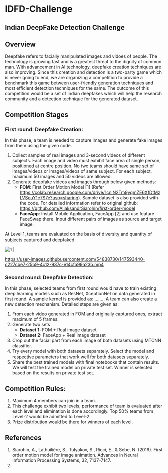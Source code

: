 # IDFD-Challenge
## Indian DeepFake Detection Challenge


## Overview
Deepfake refers to facially manipulated images and vidoes of people. The technology is growing fast and is a greatest threat to the dignity of common man. With advancement in AI technology, deepfake creation techniques are also improving. Since this creation and detection is a two-party game which is never going to end, we are organizing a competition to provide a benchmark this game between user-friendly generation techniques and most efficient detection techniques for the same. The outcome of this competition would be a set of Indian deepfakes which will help the research community and a detection technique for the generated dataset.

## Competition Stages

### First round: Deepfake Creation:
In this phase, a team is needed to capture images and generate fake images from them using the given code. 
1. Collect samples of real images and 3-second videos of different subjects. Each image and video must exhibit face area of single person, positioned at centre position. No two teams should have same set of images/videos or images/videos of same subject. For each subject, maximum 50 images and 50 videos are allowed. 
2. Generate deepfake videos and images through below given methods: 
   - **FOM**: First Order Motion Model [1] (Refer https://colab.research.google.com/drive/1cniN2Tm9yqmZE6XfDtMzLVSouY1e7S7e?usp=sharing). Sample dataset is also provided with the 
              code. For detailed information refer to original github: https://github.com/AliaksandrSiarohin/first-order-model
   - **FaceApp**: Install Mobile Application, FaceApp [2] and use feature FaceSwap there. Input different pairs of images as source and target image.

At Level 1, teams are evaluated on the basis of diversity and quantity of subjects captured and deepfaked.

![1](https://user-images.githubusercontent.com/54838730/147593500-59b9eb65-d7a4-4f1b-9ca2-c04b13632741.jpg) | 

https://user-images.githubusercontent.com/54838730/147593440-c227cbe7-25b9-4c12-937c-e14cfa99a23b.mp4


### Second round: Deepfake Detection:
In this phase, selected teams from first round would have to train existing deep learning models such as ResNet, XceptionNet on data generated in first round. A sample kernel is provided as: ........ A team can also create a new detection mechanism. Detailed steps are given as:
1. From each video generated in FOM and originally captured ones, extract maximum of 5 frames.
2. Generate two sets 
   - **Dataset 1:** FOM + Real image dataset
   - **Dataset 2:** FaceApp + Real image dataset 
3. Crop out the facial part from each image of both datasets using MTCNN classifier.
4. Try every model with both datasets separately. Select the model and respective parameters that work well for both datasets separately. 
5. Share the best trained models with final notebooks that contain results. We will test the trained model on private test set. Winner is selected based on the results on private test set.

## Competition Rules:
1. Maximum 4 members can join in a team. 
2. This challenge exhibit two levels; performance of team is evaluated after each level and elimination is done accordingly. Top 50% teams from Level-2 would be admitted to Level-2. 
3. Prize distribution would be there for winners of each level.


## References
1. Siarohin, A., Lathuilière, S., Tulyakov, S., Ricci, E., & Sebe, N. (2019). First order motion model for image animation. Advances in Neural Information Processing Systems, 32, 7137-7147.
2. 
